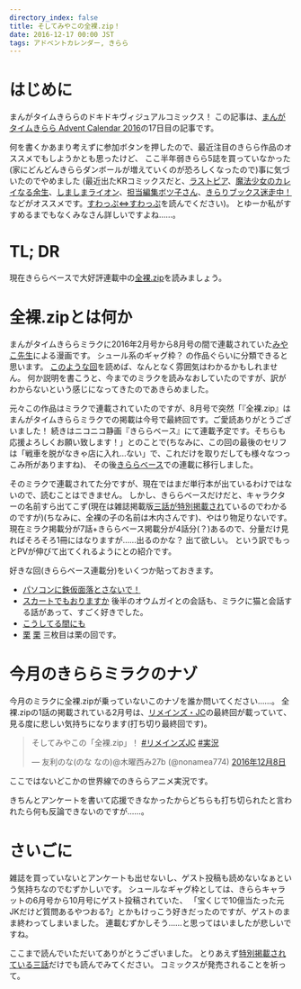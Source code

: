 ```yaml
---
directory_index: false
title: そしてみやこの全裸.zip！
date: 2016-12-17 00:00 JST
tags: アドベントカレンダー, きらら
---
```


# はじめに

まんがタイムきららのドキドキヴィジュアルコミックス！
この記事は、[まんがタイムきらら Advent Calendar 2016](http://www.adventar.org/calendars/1454)の17日目の記事です。

何を書くかあまり考えずに参加ボタンを押したので、最近注目のきらら作品のオススメでもしようかとも思ったけど、
ここ半年弱きらら5誌を買っていなかった(家にどんどんきららダンボールが増えていくのが恐ろしくなったので)事に気づいたのでやめました
(最近出たKRコミックスだと、[ラストピア](http://amzn.to/2hNu3fA)、[魔法少女のカレイなる余生](http://amzn.to/2hB84bd)、[しましまライオン](http://amzn.to/2gI6Fev)、[担当編集ボツ子さん](http://amzn.to/2gHPGZX)、[きらりブックス迷走中！](http://amzn.to/2hB0I7Q)などがオススメです。[すわっぷ⇔すわっぷ](http://amzn.to/2hNxK58)を読んでください)。
とゆーか私がすすめるまでもなくみなさん詳しいですよね……。

# TL; DR

現在きららベースで大好評連載中の[全裸.zip](http://seiga.nicovideo.jp/comic/23119)を読みましょう。

# 全裸.zipとは何か

まんがタイムきららミラクに2016年2月号から8月号の間で連載されていた[みやこ先生](https://twitter.com/miyakon22)による漫画です。
シュール系のギャグ枠？ の作品ぐらいに分類できると思います。
[このような回](http://seiga.nicovideo.jp/watch/mg194584)を読めば、なんとなく雰囲気はわかるかもしれません。
何か説明を書こうと、今までのミラクを読みなおしていたのですが、訳がわからないという感じになってきたのであきらめました。

元々この作品はミラクで連載されていたのですが、8月号で突然「『全裸.zip』はまんがタイムきららミラクでの掲載は今号で最終回です。ご愛読ありがとうございました！ 続きはニコニコ静画『きららベース』にて連載予定です。そちらも応援よろしくお願い致します！」とのことで(ちなみに、この回の最後のセリフは「戦車を脱がなきゃ店に入れ…ない」で、これだけを取りだしても様々なつっこみ所がありますね)、
その後[きららベース](http://seiga.nicovideo.jp/comic/23119)での連載に移行しました。

そのミラクで連載されてた分ですが、現在ではまだ単行本が出ているわけではないので、読むことはできません。
しかし、きららベースだけだと、キャラクターの名前すら出てこず(現在は雑誌掲載版[三話が特別掲載され](http://seiga.nicovideo.jp/watch/mg201907)ているのでわかるのですが)(ちなみに、全裸の子の名前は木内さんです)、やはり物足りないです。
現在ミラク掲載分が7話+きららベース掲載分が4話分(？)あるので、分量だけ見ればそろそろ1冊にはなりますが……出るのかな？ 出て欲しい。
という訳でもっとPVが伸びて出てくれるようにとの紹介です。

好きな回(きららベース連載分)をいくつか貼っておきます。

* [パソコンに鉄仮面落とさないで！](http://seiga.nicovideo.jp/watch/mg189797)
* [スカートでもおりますか](http://seiga.nicovideo.jp/watch/mg194584) 後半のオウムガイとの会話も、ミラクに猫と会話する話があって、すごく好きでした。
* [こうしてる間にも](http://seiga.nicovideo.jp/watch/mg194600)
* [栗](http://seiga.nicovideo.jp/watch/mg198689) [栗](http://seiga.nicovideo.jp/watch/mg199990) 三枚目は栗の回です。

# 今月のきららミラクのナゾ

今月のミラクに全裸.zipが乗っていないこのナゾを誰か問いてください……。
全裸.zipの1話の掲載されている2月号は、[リメインズ・JC](http://amzn.to/2hD5Shf)の最終回が載っていて、見る度に悲しい気持ちになります(打ち切り最終回です)。

<blockquote class="twitter-tweet" data-lang="ja"><p lang="ja" dir="ltr">そしてみやこの「全裸.zip」！ <a href="https://twitter.com/hashtag/%E3%83%AA%E3%83%A1%E3%82%A4%E3%83%B3%E3%82%BAJC?src=hash">#リメインズJC</a> <a href="https://twitter.com/hashtag/%E5%AE%9F%E6%B3%81?src=hash">#実況</a></p>&mdash; 友利のな(のな なの)@木曜西み27b (@nonamea774) <a href="https://twitter.com/nonamea774/status/806918668944752641">2016年12月8日</a></blockquote>
<script async src="//platform.twitter.com/widgets.js" charset="utf-8"></script>

ここではないどこかの世界線でのきららアニメ実況です。

きちんとアンケートを書いて応援できなかったからどちらも打ち切られたと言われたら何も反論できないのですが……。

# さいごに

雑誌を買っていないとアンケートも出せないし、ゲスト投稿も読めないなぁという気持ちなのでむずかしいです。
シュールなギャグ枠としては、きららキャラットの6月号から10月号にゲスト投稿されていた、
「宝くじで10億当たった元JKだけど質問あるやつおる?」とかもけっこう好きだったのですが、ゲストのまま終わってしまいました。
連載むずかしそう……と思ってはいましたが悲しいですね。

ここまで読んでいただいてありがとうございました。
とりあえず[特別掲載されている三話](http://seiga.nicovideo.jp/watch/mg201907)だけでも読んでみてください。
コミックスが発売されることを祈って。
